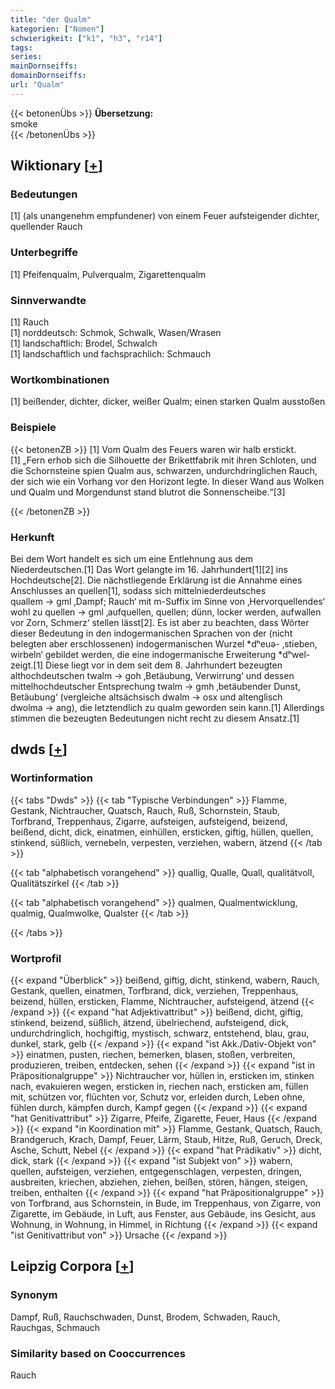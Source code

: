 ```yaml
---
title: "der Qualm"
kategorien: ["Nomen"]
schwierigkeit: ["k1", "h3", "r14"]
tags:
series:
mainDornseiffs:
domainDornseiffs:
url: "Qualm"
---
```


{{< betonenÜbs >}}
**Übersetzung:**  
smoke  
{{< /betonenÜbs >}}

## Wiktionary [[+](https://de.wiktionary.org/wiki/Qualm)]

### Bedeutungen
[1] (als unangenehm empfundener) von einem Feuer aufsteigender dichter, quellender Rauch  

### Unterbegriffe
[1] Pfeifenqualm, Pulverqualm, Zigarettenqualm  

### Sinnverwandte
[1] Rauch  
[1] norddeutsch: Schmok, Schwalk, Wasen/Wrasen  
[1] landschaftlich: Brodel, Schwalch  
[1] landschaftlich und fachsprachlich: Schmauch  

### Wortkombinationen
[1] beißender, dichter, dicker, weißer Qualm; einen starken Qualm ausstoßen  

### Beispiele
{{< betonenZB >}}
[1] Vom Qualm des Feuers waren wir halb erstickt.  
[1] „Fern erhob sich die Silhouette der Brikettfabrik mit ihren Schloten, und die Schornsteine spien Qualm aus, schwarzen, undurchdringlichen Rauch, der sich wie ein Vorhang vor den Horizont legte. In dieser Wand aus Wolken und Qualm und Morgendunst stand blutrot die Sonnenscheibe.“[3]  

{{< /betonenZB >}}
### Herkunft
Bei dem Wort handelt es sich um eine Entlehnung aus dem Niederdeutschen.[1] Das Wort gelangte im 16. Jahrhundert[1][2] ins Hochdeutsche[2]. Die nächstliegende Erklärung ist die Annahme eines Anschlusses an quellen[1], sodass sich mittelniederdeutsches quallem → gml ‚Dampf; Rauch‘ mit m-Suffix im Sinne von ‚Hervorquellendes‘ wohl zu quellen → gml ‚aufquellen, quellen; dünn, locker werden, aufwallen vor Zorn, Schmerz‘ stellen lässt[2]. Es ist aber zu beachten, dass Wörter dieser Bedeutung in den indogermanischen Sprachen von der (nicht belegten aber erschlossenen) indogermanischen Wurzel *dʰeuə- ‚stieben, wirbeln‘ gebildet werden, die eine indogermanische Erweiterung *dʰwel- zeigt.[1] Diese liegt vor in dem seit dem 8. Jahrhundert bezeugten althochdeutschen twalm → goh ‚Betäubung, Verwirrung‘ und dessen mittelhochdeutscher Entsprechung twalm → gmh ‚betäubender Dunst, Betäubung‘ (vergleiche altsächsisch dwalm → osx und altenglisch dwolma → ang), die letztendlich zu qualm geworden sein kann.[1] Allerdings stimmen die bezeugten Bedeutungen nicht recht zu diesem Ansatz.[1]  



## dwds [[+](https://www.dwds.de/wb/Qualm)]

### Wortinformation
{{< tabs "Dwds" >}}
{{< tab "Typische Verbindungen" >}}
Flamme, Gestank, Nichtraucher, Quatsch, Rauch, Ruß, Schornstein, Staub, Torfbrand, Treppenhaus, Zigarre, aufsteigen, aufsteigend, beizend, beißend, dicht, dick, einatmen, einhüllen, ersticken, giftig, hüllen, quellen, stinkend, süßlich, vernebeln, verpesten, verziehen, wabern, ätzend
{{< /tab >}}

{{< tab "alphabetisch vorangehend" >}}
quallig, Qualle, Quall, qualitätvoll, Qualitätszirkel
{{< /tab >}}

{{< tab "alphabetisch vorangehend" >}}
qualmen, Qualmentwicklung, qualmig, Qualmwolke, Qualster
{{< /tab >}}

{{< /tabs >}}

### Wortprofil
{{< expand "Überblick" >}} beißend, giftig, dicht, stinkend, wabern, Rauch, Gestank, quellen, einatmen, Torfbrand, dick, verziehen, Treppenhaus, beizend, hüllen, ersticken, Flamme, Nichtraucher, aufsteigend, ätzend {{< /expand >}}
{{< expand "hat Adjektivattribut" >}} beißend, dicht, giftig, stinkend, beizend, süßlich, ätzend, übelriechend, aufsteigend, dick, undurchdringlich, hochgiftig, mystisch, schwarz, entstehend, blau, grau, dunkel, stark, gelb {{< /expand >}}
{{< expand "ist Akk./Dativ-Objekt von" >}} einatmen, pusten, riechen, bemerken, blasen, stoßen, verbreiten, produzieren, treiben, entdecken, sehen {{< /expand >}}
{{< expand "ist in Präpositionalgruppe" >}} Nichtraucher vor, hüllen in, ersticken im, stinken nach, evakuieren wegen, ersticken in, riechen nach, ersticken am, füllen mit, schützen vor, flüchten vor, Schutz vor, erleiden durch, Leben ohne, fühlen durch, kämpfen durch, Kampf gegen {{< /expand >}}
{{< expand "hat Genitivattribut" >}} Zigarre, Pfeife, Zigarette, Feuer, Haus {{< /expand >}}
{{< expand "in Koordination mit" >}} Flamme, Gestank, Quatsch, Rauch, Brandgeruch, Krach, Dampf, Feuer, Lärm, Staub, Hitze, Ruß, Geruch, Dreck, Asche, Schutt, Nebel {{< /expand >}}
{{< expand "hat Prädikativ" >}} dicht, dick, stark {{< /expand >}}
{{< expand "ist Subjekt von" >}} wabern, quellen, aufsteigen, verziehen, entgegenschlagen, verpesten, dringen, ausbreiten, kriechen, abziehen, ziehen, beißen, stören, hängen, steigen, treiben, enthalten {{< /expand >}}
{{< expand "hat Präpositionalgruppe" >}} von Torfbrand, aus Schornstein, in Bude, im Treppenhaus, von Zigarre, von Zigarette, im Gebäude, in Luft, aus Fenster, aus Gebäude, ins Gesicht, aus Wohnung, in Wohnung, in Himmel, in Richtung {{< /expand >}}
{{< expand "ist Genitivattribut von" >}} Ursache {{< /expand >}}

## Leipzig Corpora [[+](https://corpora.uni-leipzig.de/en/res?word=Qualm&corpusId=deu_newscrawl-public_2018)]


### Synonym
Dampf, Ruß, Rauchschwaden, Dunst, Brodem, Schwaden, Rauch, Rauchgas, Schmauch


### Similarity based on Cooccurrences
Rauch

